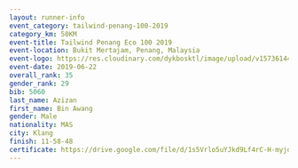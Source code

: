```yaml
--- 
layout: runner-info 
event_category: tailwind-penang-100-2019 
category_km: 50KM 
event-title: Tailwind Penang Eco 100 2019 
event-location: Bukit Mertajam, Penang, Malaysia 
event-logo: https://res.cloudinary.com/dykbosktl/image/upload/v1573614442/Logo/Logo_gqlzi3.jpg 
event-date: 2019-06-22 
overall_rank: 35
gender_rank: 29
bib: 5060
last_name: Azizan
first_name: Bin Awang
gender: Male
nationality: MAS
city: Klang
finish: 11-58-48
certificate: https://drive.google.com/file/d/1s5Vrlo5uYJkd9Lf4rC-H-myjdE0yBqn9/view?usp=sharing
--- 
```

